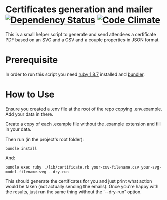 Certificates generation and mailer [![Dependency Status](https://gemnasium.com/agile-alliance-brazil/certificates.svg)](https://gemnasium.com/agile-alliance-brazil/certificates) [![Code Climate](https://codeclimate.com/github/agile-alliance-brazil/certificates/badges/gpa.svg)](https://codeclimate.com/github/agile-alliance-brazil/certificates)
==================================

This is a small helper script to generate and send attendees a certificate PDF based on an SVG and a CSV and a couple properties in JSON format.

Prerequisite
============

In order to run this script you need [ruby 1.8.7](http://cache.ruby-lang.org/pub/ruby/1.8/ruby-1.8.7-p374.zip) installed and [bundler](http://bundler.io/).

How to Use
==========

Ensure you created a .env file at the root of the repo copying .env.example. Add your data in there.

Create a copy of each .example file without the .example extension and fill in your data.

Then run (in the project's root folder):

```
bundle install
```

And:

```
bundle exec ruby ./lib/certificate.rb your-csv-filename.csv your-svg-model-filename.svg --dry-run
```

This should generate the certificates for you and just print what action would be taken (not actually sending the emails). Once you're happy with the results, just run the same thing without the '--dry-run' option.


